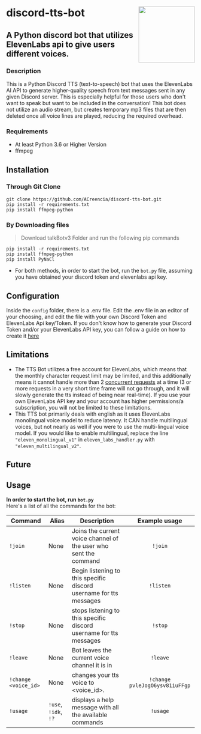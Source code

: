 # discord-tts-bot <img align="right" width="150" height="150" src="https://addons.mozilla.org/user-media/previews/thumbs/219/219717.jpg?modified=1622132156">


## A Python discord bot that utilizes ElevenLabs api to give users different voices. 

### Description
This is a Python Discord TTS (text-to-speech) bot that uses the ElevenLabs AI API to generate higher-quality speech from text messages sent in any given Discord server. This is especially helpful for those users who don't want to speak but want to be included in the conversation! This bot does not utilize an audio stream, but creates temporary mp3 files that are
then deleted once all voice lines are played, reducing the required overhead.




### Requirements
- At least Python 3.6 or Higher Version
- ffmpeg
  

## Installation
### Through Git Clone
```
git clone https://github.com/ACreencia/discord-tts-bot.git
pip install -r requirements.txt
pip install ffmpeg-python
```
### By Downloading files
>Download talkBotv3 Folder and run the following pip commands
```
pip install -r requirements.txt
pip install ffmpeg-python
pip install PyNaCl
```

- For both methods, in order to start the bot, run the  `bot.py`  file, assuming you have obtained your discord token and elevenlabs api key.
## Configuration
Inside the `config` folder, there is a .env file. Edit the .env file in an editor of your choosing, and edit the file with your own Discord Token and ElevenLabs Api key/Token. If you don't know how to generate your Discord Token and/or your ElevenLabs API key, you can follow a guide on how to create it [here](https://github.com/ACreencia/discord-tts-bot/wiki)


## Limitations
- The TTS Bot utilizes a free account for ElevenLabs, which means that the monthly character request limit may be limited, and this additionally means it cannot handle more than 2 [concurrent requests](https://help.elevenlabs.io/hc/en-us/articles/14312733311761-How-many-requests-can-I-make-and-can-I-increase-it) at a time (3 or more requests in a very short time frame will not go through, and it will slowly generate the tts instead of being near real-time). If you use your own ElevenLabs API key and your account has higher permissions/a subscription, you will not be limited to these limitations.
- This TTS bot primarily deals with english as it uses ElevenLabs monolingual voice model to reduce latency. It CAN handle multilingual voices, but not nearly as well if you were to use the multi-lingual voice model. If you would like to enable multilingual, replace the line `"eleven_monolingual_v1"` in `eleven_labs_handler.py` with `"eleven_multilingual_v2"`.

## Future 


## Usage
**In order to start the bot, run `bot.py`**\
Here's a list of all the commands for the bot:

| Command                    | Alias     |   Description          | Example usage                               |
|----------------------------|------------------|-------------------------------|:----------------------------------------------------------:|
| `!join`                      | None    |  Joins the current voice channel of the user who sent the command | `!join` |
| `!listen`      | None | Begin listening to this specific discord username for tts messages | `!listen` |
| `!stop` | None | stops listening to this specific discord username for tts messages | `!stop` |
| `!leave` | None | Bot leaves the current voice channel it is in | `!leave` |
| `!change <voice_id>` | None | changes your tts voice to <voice_id>.  | `!change pvleJogO6ysv81iuFFgp`     |
| `!usage`   | `!use`, `!idk`, `!?` | displays a help message with all the available commands  | `!usage` |




